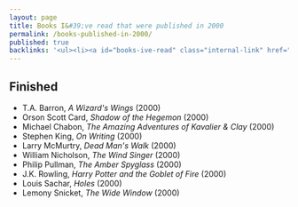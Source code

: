 ```yaml
---
layout: page
title: Books I&#39;ve read that were published in 2000
permalink: /books-published-in-2000/
published: true
backlinks: '<ul><li><a id="books-ive-read" class="internal-link" href="/books-ive-read/">Books I&#39;ve read</a></li></ul>'
---
```




## Finished 
* T.A. Barron, _A Wizard's Wings_ (2000) 
* Orson Scott Card, _Shadow of the Hegemon_ (2000) 
* Michael Chabon, _The Amazing Adventures of Kavalier & Clay_ (2000) 
* Stephen King, _On Writing_ (2000) 
* Larry McMurtry, _Dead Man's Walk_ (2000) 
* William Nicholson, _The Wind Singer_ (2000) 
* Philip Pullman, _The Amber Spyglass_ (2000) 
* J.K. Rowling, _Harry Potter and the Goblet of Fire_ (2000) 
* Louis Sachar, _Holes_ (2000) 
* Lemony Snicket, _The Wide Window_ (2000) 
